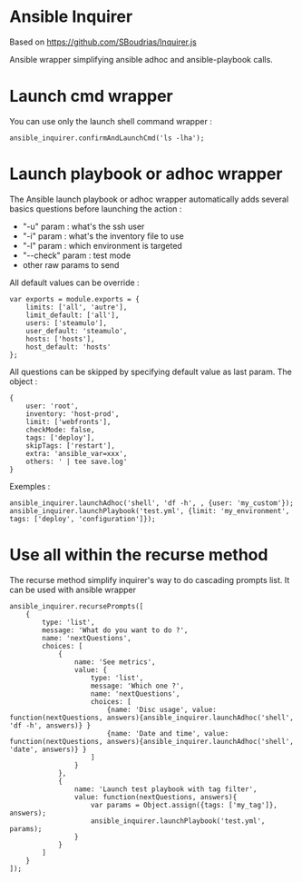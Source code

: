 # Ansible Inquirer

Based on <https://github.com/SBoudrias/Inquirer.js>

Ansible wrapper simplifying ansible adhoc and ansible-playbook calls.

# Launch cmd wrapper

You can use only the launch shell command wrapper :

    ansible_inquirer.confirmAndLaunchCmd('ls -lha');
    
# Launch playbook or adhoc wrapper

The Ansible launch playbook or adhoc wrapper automatically adds several basics questions before launching the action :

- "-u" param : what's the ssh user
- "-i" param : what's the inventory file to use
- "-l" param : which environment is targeted
- "--check" param : test mode
- other raw params to send

All default values can be override :

    var exports = module.exports = {
        limits: ['all', 'autre'],
        limit_default: ['all'],
        users: ['steamulo'],
        user_default: 'steamulo',
        hosts: ['hosts'],
        host_default: 'hosts'
    };

All questions can be skipped by specifying default value as last param.
The object :

    {
        user: 'root',
        inventory: 'host-prod',
        limit: ['webfronts'],
        checkMode: false,
        tags: ['deploy'],
        skipTags: ['restart'],
        extra: 'ansible_var=xxx',
        others: ' | tee save.log'
    }

Exemples :

    ansible_inquirer.launchAdhoc('shell', 'df -h', , {user: 'my_custom'});
    ansible_inquirer.launchPlaybook('test.yml', {limit: 'my_environment', tags: ['deploy', 'configuration']});


# Use all within the recurse method

The recurse method simplify inquirer's way to do cascading prompts list. It can be used with ansible wrapper

    ansible_inquirer.recursePrompts([
        {
            type: 'list',
            message: 'What do you want to do ?',
            name: 'nextQuestions',
            choices: [
                {
                    name: 'See metrics',
                    value: {
                        type: 'list',
                        message: 'Which one ?',
                        name: 'nextQuestions',
                        choices: [
                            {name: 'Disc usage', value: function(nextQuestions, answers){ansible_inquirer.launchAdhoc('shell', 'df -h', answers)} }
                            {name: 'Date and time', value: function(nextQuestions, answers){ansible_inquirer.launchAdhoc('shell', 'date', answers)} }
                        ]
                    }
                },
                {
                    name: 'Launch test playbook with tag filter',
                    value: function(nextQuestions, answers){
                        var params = Object.assign({tags: ['my_tag']}, answers);
                        ansible_inquirer.launchPlaybook('test.yml', params);
                    }
                }
            ]
        }
    ]);